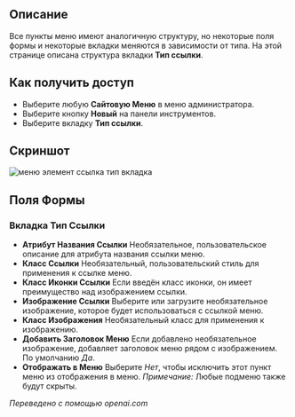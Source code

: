 <!-- Filename: Help6.x:Menu_Item_Link_Type / Display title: Тип ссылки элемента меню  -->

## Описание

Все пункты меню имеют аналогичную структуру, но некоторые поля формы и некоторые вкладки меняются в зависимости от типа. На этой странице описана структура вкладки **Тип ссылки**. 

## Как получить доступ

* Выберите любую **Сайтовую Меню** в меню администратора.
* Выберите кнопку **Новый** на панели инструментов.
* Выберите вкладку **Тип ссылки**.

## Скриншот

![меню элемент ссылка тип вкладка](../../../ru/images/menu-items-common/menu-item-link-type.png)

## Поля Формы

### Вкладка Тип Ссылки

- **Атрибут Названия Ссылки** Необязательное, пользовательское описание для
  атрибута названия ссылки меню.
- **Класс Ссылки** Необязательный, пользовательский стиль для применения к ссылке меню.
- **Класс Иконки Ссылки** Если введён класс иконки, он имеет преимущество
  над изображением ссылки.
- **Изображение Ссылки** Выберите или загрузите необязательное изображение, которое будет использоваться с
  ссылкой меню.
- **Класс Изображения** Необязательный класс для применения к изображению.
- **Добавить Заголовок Меню** Если добавлено необязательное изображение, добавляет заголовок меню
  рядом с изображением. По умолчанию *Да*.
- **Отображать в Меню** Выберите *Нет*, чтобы исключить этот пункт меню из отображения 
  в меню. *Примечание:* Любые подменю также будут скрыты.

*Переведено с помощью openai.com*

